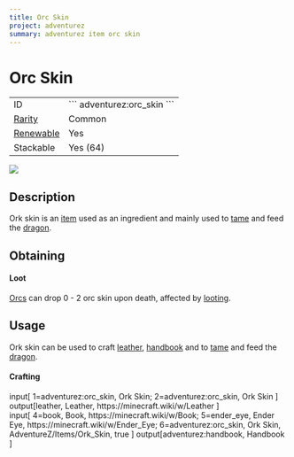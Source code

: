 ```yaml
---
title: Orc Skin
project: adventurez
summary: adventurez item orc skin
---
```

# Orc Skin
<div class="main_table">
<div class="left_main_table">
<table class="left_table">
    <tbody>
        <tr>
            <td class="first-column">ID</td>
            <td class="second-column">
            ```
            adventurez:orc_skin
            ```
            </td>
        </tr>
        <tr id="linear-top">
            <td class="first-column"><a href="https://minecraft.wiki/w/Rarity" target="_blank">Rarity</a></td>
            <td class="second-column">Common</td>
        </tr>
        <tr id="linear-top">
            <td class="first-column"><a href="https://minecraft.wiki/w/Renewable_resource" target="_blank">Renewable</a></td>
            <td class="second-column">Yes</td>
        </tr>
        <tr id="linear-top">
            <td class="first-column">Stackable</td>
            <td class="second-column">Yes (64)</td>
        </tr>
    </tbody>
</table>
</div>
    <img src="/wiki/assets/adventurez/items/orc_skin.png" loading="lazy" class="right_img_table"/>
</div>

## Description
Ork skin is an [item](https://minecraft.wiki/w/Item) used as an ingredient and mainly used to [tame](https://minecraft.wiki/w/Taming) and feed the [dragon](/wiki/mods/AdventureZ/Entities/Dragon).

## Obtaining
#### Loot
[Orcs](/wiki/mods/AdventureZ/Entities/Orc) can drop 0 - 2 orc skin upon death, affected by [looting](https://minecraft.wiki/w/Looting).

## Usage
Ork skin can be used to craft [leather](https://minecraft.wiki/w/Leather), [handbook](/wiki/mods/AdventureZ/Items/Handbook) and to [tame](https://minecraft.wiki/w/Taming) and feed the [dragon](/wiki/mods/AdventureZ/Entities/Dragon).

#### Crafting
<div id="crafting-table">
<div class="crafting-element" crafting-type="vanilla_crafting">
input[
    1=adventurez:orc_skin, Ork Skin;
    2=adventurez:orc_skin, Ork Skin
]
output[leather, Leather, https://minecraft.wiki/w/Leather ]
</div>
<div class="crafting-element" crafting-type="vanilla_crafting">
input[
    4=book, Book, https://minecraft.wiki/w/Book; 
    5=ender_eye, Ender Eye, https://minecraft.wiki/w/Ender_Eye; 
    6=adventurez:orc_skin, Ork Skin, AdventureZ/Items/Ork_Skin, true
]
output[adventurez:handbook, Handbook ]
</div>
</div>
